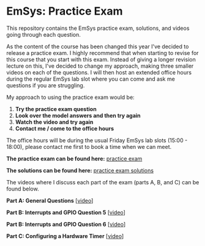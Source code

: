 # EmSys: Practice Exam
This repository contains the EmSys practice exam, solutions, and videos going through each question.

As the content of the course has been changed this year I've decided to release a practice exam. I highly recommend that when starting to revise for this course that you start with this exam. Instead of giving a longer revision lecture on this, I've decided to change my approach, making three smaller videos on each of the questions. I will then host an extended office hours during the regular EmSys lab slot where you can come and ask me questions if you are struggling.

My approach to using the practice exam would be:

1. __Try the practice exam question__
2. __Look over the model answers and then try again__
3. __Watch the video and try again__
4. __Contact me / come to the office hours__

The office hours will be during the usual Friday EmSys lab slots (15:00 - 18:00), please contact me first to book a time when we can meet.

__The practice exam can be found here:__ [practice exam](exam/exam.pdf)

__The solutions can be found here:__ [practice exam solutions](solution/solution.pdf)

The videos where I discuss each part of the exam (parts A, B, and C) can be found below.

__Part A: General Questions__ [[video](https://www.youtube.com/watch?v=C6dCPzoLANM&ab_channel=ShaneFleming)]

__Part B: Interrupts and GPIO Question 5__ [[video](https://www.youtube.com/watch?v=1i3TwcZmZdI&ab_channel=ShaneFleming)]

__Part B: Interrupts and GPIO Question 6__ [[video](https://youtu.be/ZmSCSeHxfh0)]

__Part C: Configuring a Hardware Timer__ [[video](https://youtu.be/6oTY1PBUEKo)]

